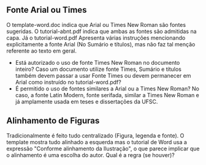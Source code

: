 ## Fonte Arial ou Times

O template-word.doc indica que Arial ou Times New Roman são fontes sugeridas. O tutorial-abnt.pdf indica que ambas as fontes são admitidas na capa. Já o tutorial-word.pdf Apresenta várias instruções mencionando explicitamente a fonte Arial (No Sumário e títulos), mas não faz tal menção referente ao texto em geral.

- Está autorizado o uso de fonte Times New Roman no documento inteiro? Caso um documento utilize fonte Times, Sumário e títulos também devem passar a usar Fonte Times ou devem permanecer em Arial como instruído no tutorial-word.pdf?
- É permitido o uso de fontes similares a Arial ou a Times New Roman? No caso, a fonte Latin Modern, fonte serifada, similar a Times New Roman e já amplamente usada em teses e dissertações da UFSC.

## Alinhamento de Figuras

Tradicionalmente é feito tudo centralizado (Figura, legenda e fonte). O template mostra tudo alinhado a esquerda mas o tutorial de Word usa a expressão "Conforme alinhamento da Ilustração", o que parece implicar que o alinhamento é uma escolha do autor. Qual é a regra (se houver)?
